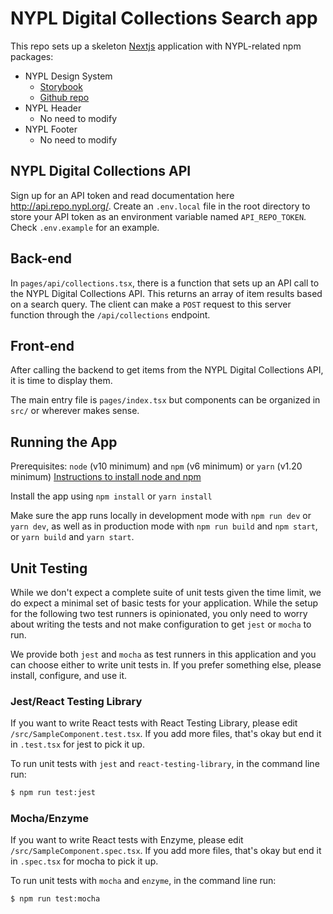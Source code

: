 # NYPL Digital Collections Search app

This repo sets up a skeleton [Nextjs](https://nextjs.org/) application with NYPL-related npm packages:

* NYPL Design System
  * [Storybook](https://nypl.github.io/nypl-design-system/storybook-static/?path=/story/introduction--page)
  * [Github repo](https://github.com/NYPL/nypl-design-system#readme)
* NYPL Header
  * No need to modify
* NYPL Footer
  * No need to modify

## NYPL Digital Collections API

Sign up for an API token and read documentation here http://api.repo.nypl.org/. Create an `.env.local` file in the root directory to store your API token as an environment variable named `API_REPO_TOKEN`. Check `.env.example` for an example.

## Back-end

In `pages/api/collections.tsx`, there is a function that sets up an API call to the NYPL Digital Collections API. This returns an array of item results based on a search query. The client can make a `POST` request to this server function through the `/api/collections` endpoint.

## Front-end

After calling the backend to get items from the NYPL Digital Collections API, it is time to display them.

The main entry file is `pages/index.tsx` but components can be organized in `src/` or wherever makes sense.

## Running the App

Prerequisites: `node` (v10 minimum) and `npm` (v6 minimum) or `yarn` (v1.20 minimum)
[Instructions to install node and npm](https://docs.npmjs.com/downloading-and-installing-node-js-and-npm)

Install the app using `npm install` or `yarn install`

Make sure the app runs locally in development mode with `npm run dev` or `yarn dev`, as well as in production mode with `npm run build` and `npm start`, or `yarn build` and `yarn start`.

## Unit Testing

While we don't expect a complete suite of unit tests given the time limit, we do expect a minimal set of basic tests for your application. While the setup for the following two test runners is opinionated, you only need to worry about writing the tests and not make configuration to get `jest` or `mocha` to run.

We provide both `jest` and `mocha` as test runners in this application and you can choose either to write unit tests in. If you prefer something else, please install, configure, and use it.

### Jest/React Testing Library

If you want to write React tests with React Testing Library, please edit `/src/SampleComponent.test.tsx`. If you add more files, that's okay but end it in `.test.tsx` for jest to pick it up.

To run unit tests with `jest` and `react-testing-library`, in the command line run:

```sh
$ npm run test:jest
```
### Mocha/Enzyme

If you want to write React tests with Enzyme, please edit `/src/SampleComponent.spec.tsx`. If you add more files, that's okay but end it in `.spec.tsx` for mocha to pick it up.

To run unit tests with `mocha` and `enzyme`, in the command line run:

```sh
$ npm run test:mocha
```
